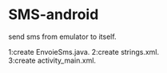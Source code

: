 # SMS-android
send sms from emulator to itself.

1:create EnvoieSms.java. 
2:create strings.xml.  
3:create activity_main.xml.  
